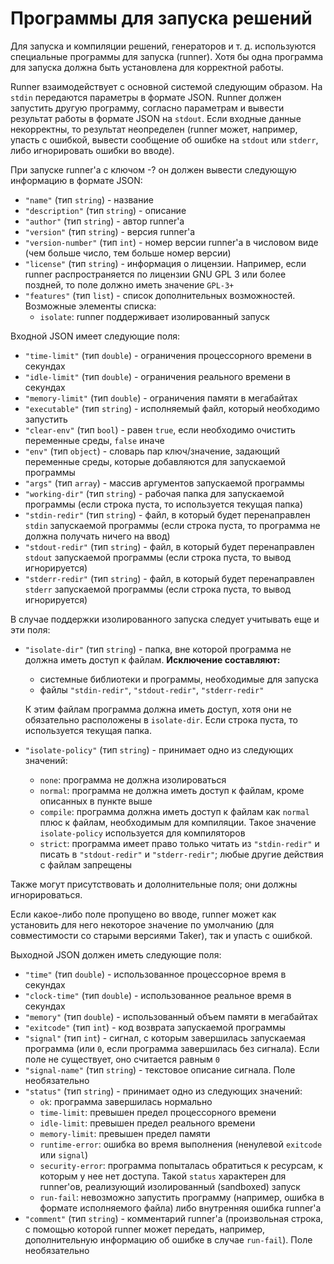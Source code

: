 # Программы для запуска решений

Для запуска и компиляции решений, генераторов и т. д. используются специальные программы для запуска (runner). Хотя бы одна программа для запуска должна быть установлена для корректной работы.

Runner взаимодействует с основной системой следующим образом. На `stdin` передаются параметры в формате JSON. Runner должен запустить другую программу, согласно параметрам и вывести результат работы в формате JSON на `stdout`. Если входные данные некорректны, то результат неопределен (runner может, например, упасть с ошибкой, вывести сообщение об ошибке на `stdout` или `stderr`, либо игнорировать ошибки во вводе).

При запуске runner'а с ключом -? он должен вывести следующую информацию в формате JSON:

- `"name"` (тип `string`) - название
- `"description"` (тип `string`) - описание
- `"author"` (тип `string`) - автор runner'а
- `"version"` (тип `string`) - версия runner'а
- `"version-number"` (тип `int`) - номер версии runner'а в числовом виде (чем больше число, тем больше номер версии)
- `"license"` (тип `string`) - информация о лицензии. Например, если runner распространяется по лицензии GNU GPL 3 или более поздней, то поле должно иметь значение `GPL-3+`
- `"features"` (тип `list`) - список дополнительных возможностей. Возможные элементы списка:
  - `isolate`: runner поддерживает изолированный запуск

Входной JSON имеет следующие поля:

- `"time-limit"` (тип `double`) - ограничения процессорного времени в секундах
- `"idle-limit"` (тип `double`) - ограничения реального времени в секундах  
- `"memory-limit"` (тип `double`) - ограничения памяти в мегабайтах  
- `"executable"` (тип `string`) - исполняемый файл, который необходимо запустить  
- `"clear-env"` (тип `bool`) - равен `true`, если необходимо очистить переменные среды, `false` иначе  
- `"env"` (тип `object`) - словарь пар ключ/значение, задающий переменные среды, которые добавляются для запускаемой программы  
- `"args"` (тип `array`) - массив аргументов запускаемой программы  
- `"working-dir"` (тип `string`) - рабочая папка для запускаемой программы (если строка пуста, то используется текущая папка)  
- `"stdin-redir"` (тип `string`) - файл, в который будет перенаправлен `stdin` запускаемой программы (если строка пуста, то программа не должна получать ничего на ввод)  
- `"stdout-redir"` (тип `string`) - файл, в который будет перенаправлен `stdout` запускаемой программы (если строка пуста, то вывод игнорируется)  
- `"stderr-redir"` (тип `string`) - файл, в который будет перенаправлен `stderr` запускаемой программы (если строка пуста, то вывод игнорируется)  

В случае поддержки изолированного запуска следует учитывать еще и эти поля:

- `"isolate-dir"` (тип `string`) - папка, вне которой программа не должна иметь доступ к файлам. **Исключение составляют:**  
  - системные библиотеки и программы, необходимые для запуска
  - файлы `"stdin-redir"`, `"stdout-redir"`, `"stderr-redir"`
  
  К этим файлам программа должна иметь доступ, хотя они не обязательно расположены в `isolate-dir`. Если строка пуста, то используется текущая папка.
- `"isolate-policy"` (тип `string`) - принимает одно из следующих значений:
  - `none`: программа не должна изолироваться
  - `normal`: программа не должна иметь доступ к файлам, кроме описанных в пункте выше
  - `compile`: программа должна иметь доступ к файлам как `normal` плюс к файлам, необходимым для компиляции. Такое значение `isolate-policy` используется для компиляторов
  - `strict`: программа имеет право только читать из `"stdin-redir"` и писать в `"stdout-redir"` и `"stderr-redir"`; любые другие действия с файлам запрещены

Также могут присутствовать и дололнительные поля; они должны игнорироваться.

Если какое-либо поле пропущено во вводе, runner может как установить для него некоторое значение по умолчанию (для совместимости со старыми версиями Taker), так и упасть с ошибкой.

Выходной JSON должен иметь следующие поля:

- `"time"` (тип `double`) - использованное процессорное время в секундах  
- `"clock-time"` (тип `double`) - использованное реальное время в секундах  
- `"memory"` (тип `double`) - использованный объем памяти в мегабайтах  
- `"exitcode"` (тип `int`) - код возврата запускаемой программы  
- `"signal"` (тип `int`) - сигнал, с которым завершилась запускаемая   программа (или `0`, если программа завершилась без сигнала). Если поле не существует, оно считается равным `0`  
- `"signal-name"` (тип `string`) - текстовое описание сигнала. Поле необязательно  
- `"status"` (тип `string`) - принимает одно из следующих значений:  
	- `ok`: программа завершилась нормально  
	- `time-limit`: превышен предел процессорного времени  
	- `idle-limit`: превышен предел реального времени  
	- `memory-limit`: превышен предел памяти  
	- `runtime-error`: ошибка во время выполнения (ненулевой `exitcode` или `signal`)  
	- `security-error`: программа попыталась обратиться к ресурсам, к которым у нее нет доступа. Такой `status` характерен для runner'ов, реализующий изолированный (sandboxed) запуск  
	- `run-fail`: невозможно запустить программу (например, ошибка в формате исполняемого файла) либо внутренняя ошибка runner'а  
- `"comment"` (тип `string`) -  комментарий runner'а (произвольная строка, с помощью которой runner может передать, например, дополнительную информацию об ошибке в случае `run-fail`). Поле необязательно  
